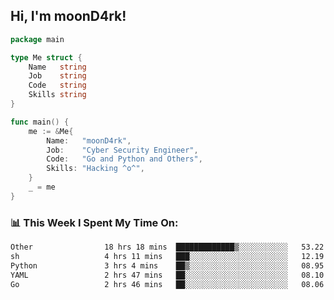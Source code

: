 <h2> Hi, I'm moonD4rk!</h2>

```go
package main

type Me struct {
	Name   string
	Job    string
	Code   string
	Skills string
}

func main() {
	me := &Me{
		Name:   "moonD4rk",
		Job:    "Cyber Security Engineer",
		Code:   "Go and Python and Others",
		Skills: "Hacking ^o^",
	}
	_ = me
}
```

<h3>📊 This Week I Spent My Time On:</h3>
<!-- <img align='right' src="https://github-readme-stats.vercel.app/api?username=moond4rk&show_icons=true&theme=radical", width="300" height="150"> -->

<!--START_SECTION:waka-->

```txt
Other                18 hrs 18 mins  █████████████▒░░░░░░░░░░░   53.22 %
sh                   4 hrs 11 mins   ███░░░░░░░░░░░░░░░░░░░░░░   12.19 %
Python               3 hrs 4 mins    ██▒░░░░░░░░░░░░░░░░░░░░░░   08.95 %
YAML                 2 hrs 47 mins   ██░░░░░░░░░░░░░░░░░░░░░░░   08.10 %
Go                   2 hrs 46 mins   ██░░░░░░░░░░░░░░░░░░░░░░░   08.06 %
```

<!--END_SECTION:waka-->


